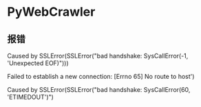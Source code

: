 # PyWebCrawler

## 报错

Caused by SSLError(SSLError("bad handshake: SysCallError(-1, 'Unexpected EOF)")))

Failed to establish a new connection: [Errno 65] No route to host')

Caused by SSLError(SSLError("bad handshake: SysCallError(60, 'ETIMEDOUT')")
